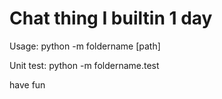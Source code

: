 # Chat thing I builtin 1 day
Usage: python -m foldername [path]

Unit test: python -m foldername.test

have fun 
